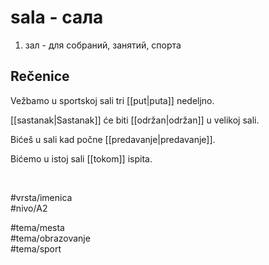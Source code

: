 # sala - сала

1. зал - для собраний, занятий, спорта

## Rečenice

Vežbamo u sportskoj sali tri [[put|puta]] nedeljno.

[[sastanak|Sastanak]] će biti [[održan|održan]] u velikoj sali.

Bićeš u sali kad počne [[predavanje|predavanje]].

Bićemo u istoj sali [[tokom]] ispita.

<br>

#vrsta/imenica  
#nivo/A2  

#tema/mesta  
#tema/obrazovanje  
#tema/sport

